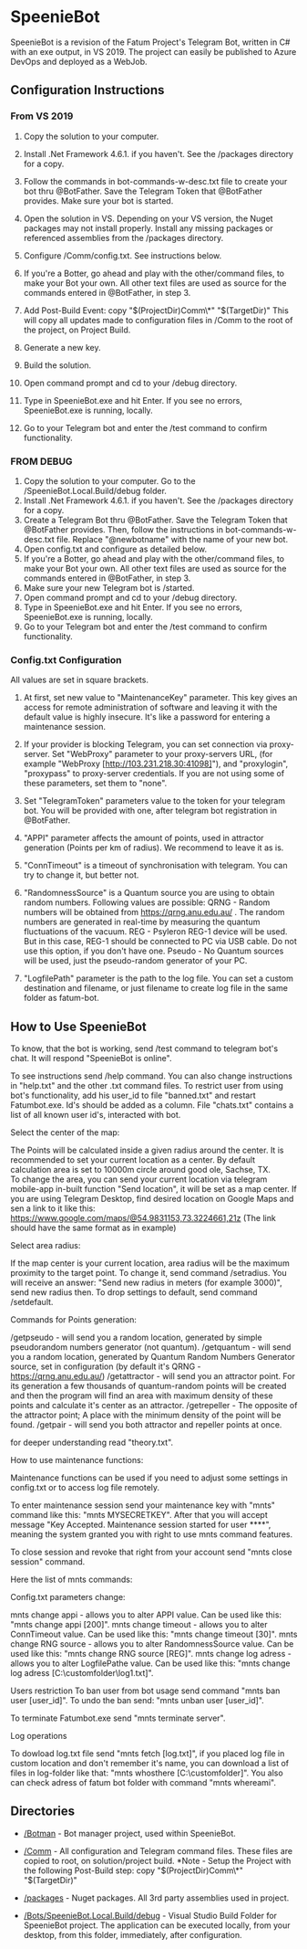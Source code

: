 # SpeenieBot

SpeenieBot is a revision of the Fatum Project's Telegram Bot, written in C# with an exe output, in VS 2019. The project can easily be published to Azure DevOps and deployed as a WebJob. 

## Configuration Instructions

### From VS 2019
1. Copy the solution to your computer. 
2. Install .Net Framework 4.6.1. if you haven't. See the /packages directory for a copy.
3. Follow the commands in bot-commands-w-desc.txt file to create your bot thru @BotFather. 
Save the Telegram Token that @BotFather provides. Make sure your bot is started.
4. Open the solution in VS. Depending on your VS version, the Nuget packages may not install properly. Install any missing packages or referenced assemblies from the /packages directory.
4. Configure /Comm/config.txt. See instructions below.
5. If you're a Botter, go ahead and play with the other/command files, to make your Bot your own. 
All other text files are used as source for the commands entered in @BotFather, in step 3.

6. Add Post-Build Event:  copy "$(ProjectDir)Comm\*" "$(TargetDir)"
	This will copy all updates made to configuration files in /Comm to the root of the project, on Project Build.
7. Generate a new key.
8. Build the solution.
9. Open command prompt and cd to your /debug directory.
10. Type in SpeenieBot.exe and hit Enter. If you see no errors, SpeenieBot.exe is running, locally.
11. Go to your Telegram bot and enter the /test command to confirm functionality.



### FROM DEBUG
1. Copy the solution to your computer. Go to the /SpeenieBot.Local.Build/debug folder.
2. Install .Net Framework 4.6.1. if you haven't. See the /packages directory for a copy.
3. Create a Telegram Bot thru @BotFather. Save the Telegram Token that @BotFather provides.
	Then, follow the instructions in bot-commands-w-desc.txt file. Replace "@newbotname" with the name of your new bot.
4. Open config.txt and configure as detailed below.
5. If you're a Botter, go ahead and play with the other/command files, to make your Bot your own. 
All other text files are used as source for the commands entered in @BotFather, in step 3.
6. Make sure your new Telegram bot is /started. 
7. Open command prompt and cd to your /debug directory.
8. Type in SpeenieBot.exe and hit Enter. If you see no errors, SpeenieBot.exe is running, locally.
9. Go to your Telegram bot and enter the /test command to confirm functionality.


### Config.txt Configuration

All values are set in square brackets.

1. At first, set new value to "MaintenanceKey" parameter. This key gives an access for remote administration of software and leaving it with the default value is highly insecure. It's like a password for entering a maintenance session.

2. If your provider is blocking Telegram, you can set connection via proxy-server. Set "WebProxy" parameter to your proxy-servers URL, (for example "WebProxy [http://103.231.218.30:41098]"), and "proxylogin", "proxypass" to proxy-server credentials. If you are not using some of these parameters, set them to "none".

3. Set "TelegramToken" parameters value to the token for your telegram bot. You will be provided with one, after telegram bot registration in @BotFather.

4. "APPI" parameter affects the amount of points, used in attractor generation (Points per km of radius). We recommend to leave it as is.

5. "ConnTimeout" is a timeout of synchronisation with telegram. You can try to change it, but better not.

6. "RandomnessSource" is a Quantum source you are using to obtain random numbers. Following values are possible:
QRNG - Random numbers will be obtained from https://qrng.anu.edu.au/ . The random numbers are generated in real-time by measuring the quantum fluctuations of the vacuum.
REG - Psyleron REG-1 device will be used. But in this case, REG-1 should be connected to PC via USB cable. Do not use this option, if you don't have one.
Pseudo - No Quantum sources will be used, just the pseudo-random generator of your PC.

7. "LogfilePath" parameter is the path to the log file. You can set a custom destination and filename, or just filename to create log file in the same folder as fatum-bot.


## How to Use SpeenieBot

To know, that the bot is working, send /test command to telegram bot's chat. It will respond "SpeenieBot is online".

To see instructions send /help command. You can also change instructions in "help.txt" and the other .txt command files.
To restrict user from using bot's functionality, add his user_id to file "banned.txt" and restart Fatumbot.exe. Id's should be added as a column.
File "chats.txt" contains a list of all known user id's, interacted with bot.

Select the center of the map:

The Points will be calculated inside a given radius around the center. It is recommended to set your current location as a center.
By default calculation area is set to 10000m circle around good ole, Sachse, TX.  
To change the area, you can send your current location via telegram mobile-app in-built function "Send location", it will be set as a map center.
If you are using Telegram Desktop, find desired location on Google Maps and sen a link to it like this:  https://www.google.com/maps/@54.9831153,73.3224661,21z
(The link should have the same format as in example)

Select area radius:

If the map center is your current location, area radius will be the maximum proximity to the target point. To change it, send command /setradius.
You will receive an answer: "Send new radius in meters (for example 3000)", send new radius then.
To drop settings to default, send command /setdefault.

Commands for Points generation:

/getpseudo - will send you a random location, generated by simple pseudorandom numbers generator (not quantum).
/getquantum - will send you a random location, generated by Quantum Random Numbers Generator source, set in configuration (by default it's QRNG - https://qrng.anu.edu.au/)
/getattractor - will send you an attractor point. For its generation a few thousands of quantum-random points will be created and then the program will find an area with maximum density of these points and calculate it's center as an attractor.
/getrepeller -  The opposite of the attractor point; A place with the minimum density of the point will be found.
/getpair - will send you both attractor and repeller points at once.

for deeper understanding read "theory.txt".


How to use maintenance functions:

Maintenance functions can be used if you need to adjust some settings in config.txt or to access log file remotely.

To enter maintenance session send your maintenance key with "mnts" command like this: "mnts MYSECRETKEY".
After that you will accept message "Key Accepted. Maintenance session started for user ****", 
meaning the system granted you with right to use mnts command features.

To close session and revoke that right from your account send "mnts close session" command.

Here the list of mnts commands:

Config.txt parameters change:

mnts change appi - allows you to alter APPI value. Can be used like this: "mnts change appi [200]".
mnts change timeout - allows you to alter ConnTimeout value. Can be used like this: "mnts change timeout [30]".
mnts change RNG source - allows you to alter RandomnessSource value. Can be used like this: "mnts change RNG source [REG]".
mnts change log adress - allows you to alter LogfilePathe value. Can be used like this: "mnts change log adress [C:\customfolder\log1.txt]".

Users restriction
To ban user from bot usage send command "mnts ban user [user_id]". To undo the ban send: "mnts unban user [user_id]".

To terminate Fatumbot.exe send "mnts terminate server".

Log operations

To dowload log.txt file send "mnts fetch [log.txt]", if you placed log file in custom location and don't remember it's name, you can download a list of files in log-folder like that: "mnts whosthere [C:\customfolder]". You also can check adress of fatum bot folder with command "mnts whereami".


## Directories 

+ [/Botman](https://github.com/unifiedesystems/Bots/tree/master/SpeenieBot.LocalDev/Botman) - Bot manager project, used within SpeenieBot.

+ [/Comm](https://github.com/unifiedesystems/Bots/tree/master/SpeenieBot.LocalDev/Comm) - All configuration and Telegram command files. These files are copied to root, on solution/project build.
*Note - Setup the Project with the following Post-Build step:
	copy "$(ProjectDir)Comm\*" "$(TargetDir)"

+ [/packages](https://github.com/unifiedesystems/Bots/tree/master/SpeenieBot.LocalDev/packages) - Nuget packages. All 3rd party assemblies used in project.

+ [/Bots/SpeenieBot.Local.Build/debug](https://github.com/unifiedesystems/Bots/tree/master/SpeenieBot.Local.Build/debug) - Visual Studio Build Folder for SpeenieBot project. The application can be executed locally, from your desktop, from this folder, immediately, after configuration.

